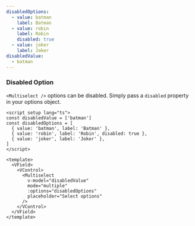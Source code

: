 ```yaml
---
disabledOptions:
  - value: batman
    label: Batman
  - value: robin
    label: Robin
    disabled: true
  - value: joker
    label: Joker
disabledValue:
  - batman
---
```


### Disabled Option

`<Multiselect />` options can be disabled. Simply pass a `disabled` property
in your options object.

<!--code-->

```vue
<script setup lang="ts">
const disabledValue = ['batman']
const disabledOptions = [
  { value: 'batman', label: 'Batman' },
  { value: 'robin', label: 'Robin', disabled: true },
  { value: 'joker', label: 'Joker' },
]
</script>

<template>
  <VField>
    <VControl>
      <Multiselect
        v-model="disabledValue"
        mode="multiple"
        :options="disabledOptions"
        placeholder="Select options"
      />
    </VControl>
  </VField>
</template>
```

<!--/code-->

<!--example-->

<div class="columns">
  <div class="column is-4">
    <VField>
      <VControl>
        <Multiselect
          v-model="frontmatter.disabledValue"
          mode="multiple"
          :options="frontmatter.disabledOptions"
          placeholder="Select options"
        />
      </VControl>
    </VField>
  </div>
  <div class="column is-4">
    <VField class="is-curved-select">
      <VControl>
        <Multiselect
          v-model="frontmatter.disabledValue"
          mode="multiple"
          :options="frontmatter.disabledOptions"
          placeholder="Select options"
        />
      </VControl>
    </VField>
  </div>
  <div class="column is-4">
    <VField class="is-rounded-select">
      <VControl>
        <Multiselect
          v-model="frontmatter.disabledValue"
          mode="multiple"
          :options="frontmatter.disabledOptions"
          placeholder="Select options"
        />
      </VControl>
    </VField>
  </div>
</div>

<!--/example-->
